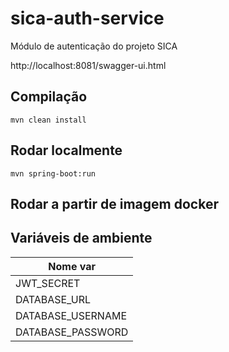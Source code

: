 # sica-auth-service
Módulo de autenticação do projeto SICA

http://localhost:8081/swagger-ui.html

## Compilação

`mvn clean install`

## Rodar localmente

`mvn spring-boot:run`

## Rodar a partir de imagem docker

## Variáveis de ambiente

| Nome var |
| --- |
| JWT_SECRET |
| DATABASE_URL |
| DATABASE_USERNAME |
| DATABASE_PASSWORD |
